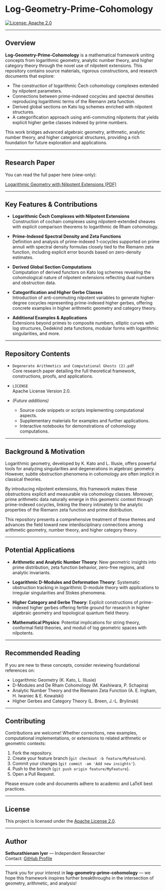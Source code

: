 # Log-Geometry-Prime-Cohomology

[![License: Apache 2.0](https://img.shields.io/badge/License-Apache%202.0-blue.svg)](LICENSE)

---

## Overview

**Log-Geometry-Prime-Cohomology** is a mathematical framework uniting concepts from logarithmic geometry, analytic number theory, and higher category theory through the novel use of nilpotent extensions. This repository contains source materials, rigorous constructions, and research documents that explore:

- The construction of logarithmic Čech cohomology complexes extended by nilpotent parameters.
- Connections between prime-indexed cocycles and spectral densities reproducing logarithmic terms of the Riemann zeta function.
- Derived global sections on Kato log schemes enriched with nilpotent structures.
- A categorification approach using anti-commuting nilpotents that yields explicit higher gerbe classes indexed by prime numbers.

This work bridges advanced algebraic geometry, arithmetic, analytic number theory, and higher categorical structures, providing a rich foundation for future exploration and applications.

---

## Research Paper

You can read the full paper here (view-only):

[Logarithmic Geometry with Nilpotent Extensions (PDF)](https://drive.google.com/file/d/1wHuX6de7OQ0u58nvmrb1bxaa6Zn_dZYb/view?usp=sharing)

---

## Key Features & Contributions

- **Logarithmic Čech Complexes with Nilpotent Extensions**  
  Construction of cochain complexes using nilpotent-extended sheaves with explicit comparison theorems to logarithmic de Rham cohomology.

- **Prime-Indexed Spectral Density and Zeta Functions**  
  Definition and analysis of prime-indexed 1-cocycles supported on prime annuli with spectral density formulas closely tied to the Riemann zeta function, including explicit error bounds based on zero-density estimates.

- **Derived Global Section Computations**  
  Computation of derived functors on Kato log schemes revealing the cohomological nature of nilpotent extensions reflecting dual numbers and obstruction data.

- **Categorification and Higher Gerbe Classes**  
  Introduction of anti-commuting nilpotent variables to generate higher-degree cocycles representing prime-indexed higher gerbes, offering concrete examples in higher arithmetic geometry and category theory.

- **Additional Examples & Applications**  
  Extensions beyond primes to composite numbers, elliptic curves with log structures, Dedekind zeta functions, modular forms with logarithmic singularities, and more.

---

## Repository Contents

- `Degenerate Arithmetics and Computational Ghosts (2).pdf`  
  Core research paper detailing the full theoretical framework, constructions, proofs, and applications.

- `LICENSE`  
  Apache License Version 2.0.

- *(Future additions)*  
  - Source code snippets or scripts implementing computational aspects.  
  - Supplementary materials for examples and further applications.  
  - Interactive notebooks for demonstrations of cohomology computations.

---

## Background & Motivation

Logarithmic geometry, developed by K. Kato and L. Illusie, offers powerful tools for analyzing singularities and degenerations in algebraic geometry. However, subtle obstruction phenomena in cohomology are often implicit in classical theories.

By introducing nilpotent extensions, this framework makes these obstructions explicit and measurable via cohomology classes. Moreover, prime arithmetic data naturally emerge in this geometric context through prime-indexed cocycles, linking the theory intimately to the analytic properties of the Riemann zeta function and prime distribution.

This repository presents a comprehensive treatment of these themes and advances the field toward new interdisciplinary connections among arithmetic geometry, number theory, and higher category theory.

---

## Potential Applications

- **Arithmetic and Analytic Number Theory**: New geometric insights into prime distribution, zeta function behavior, zero-free regions, and analytic invariants.

- **Logarithmic D-Modules and Deformation Theory**: Systematic obstruction tracking in logarithmic D-module theory with applications to irregular singularities and Stokes phenomena.

- **Higher Category and Gerbe Theory**: Explicit constructions of prime-indexed higher gerbes offering fertile ground for research in higher algebraic geometry and topological quantum field theory.

- **Mathematical Physics**: Potential implications for string theory, conformal field theories, and moduli of log geometric spaces with nilpotents.

---

## Recommended Reading

If you are new to these concepts, consider reviewing foundational references on:

- Logarithmic Geometry (K. Kato, L. Illusie)  
- D-Modules and De Rham Cohomology (M. Kashiwara, P. Schapira)  
- Analytic Number Theory and the Riemann Zeta Function (A. E. Ingham, H. Iwaniec & E. Kowalski)  
- Higher Gerbes and Category Theory (L. Breen, J.-L. Brylinski)

---

## Contributing

Contributions are welcome! Whether corrections, new examples, computational implementations, or extensions to related arithmetic or geometric contexts:

1. Fork the repository.  
2. Create your feature branch (`git checkout -b feature/MyFeature`).  
3. Commit your changes (`git commit -am 'Add new insights'`).  
4. Push to the branch (`git push origin feature/MyFeature`).  
5. Open a Pull Request.

Please ensure code and documents adhere to academic and LaTeX best practices.

---

## License

This project is licensed under the [Apache License 2.0](LICENSE).

---

## Author

**Sethurathienam Iyer** — Independent Researcher  
Contact: [GitHub Profile](https://github.com/sethuiyer)

---

Thank you for your interest in **log-geometry-prime-cohomology** — we hope this framework inspires further breakthroughs in the intersection of geometry, arithmetic, and analysis!

